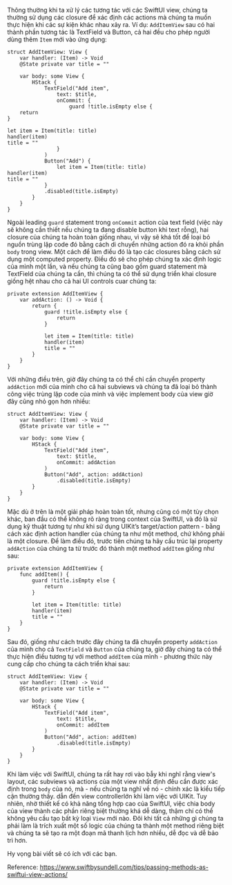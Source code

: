 Thông thường khi ta xử lý các tương tác với các SwiftUI view, chúng ta thường sử dụng các closure để xác định các actions mà chúng ta muốn thực hiện khi các sự kiện khác nhau xảy ra. Ví dụ: `AddItemView` sau có hai thành phần tương tác là TextField và Button, cả hai đều cho phép người dùng thêm `Item` mới vào ứng dụng:
```
struct AddItemView: View {
    var handler: (Item) -> Void
    @State private var title = ""

    var body: some View {
        HStack {
            TextField("Add item",
                text: $title,
                onCommit: {
                    guard !title.isEmpty else {
    return
}

let item = Item(title: title)
handler(item)
title = ""
                }
            )
            Button("Add") {
                let item = Item(title: title)
handler(item)
title = ""
            }
            .disabled(title.isEmpty)
        }
    }
}
```
Ngoài leading `guard` statement trong `onCommit` action của text field (việc này sẽ không cần thiết nếu chúng ta đang disable button khi text rỗng), hai closure của chúng ta hoàn toàn giống nhau, vì vậy sẽ khá tốt để loại bỏ nguồn trùng lặp code đó bằng cách di chuyển những action đó ra khỏi phần `body` trong view.
Một cách để làm điều đó là tạo các closures bằng cách sử dụng một computed property. Điều đó sẽ cho phép chúng ta xác định logic của mình một lần, và nếu chúng ta cũng bao gồm guard statement mà TextField của chúng ta cần, thì chúng ta có thể sử dụng triển khai closure giống hệt nhau cho cả hai UI controls cuar chúng ta:
```
private extension AddItemView {
    var addAction: () -> Void {
        return {
            guard !title.isEmpty else {
                return
            }

            let item = Item(title: title)
            handler(item)
            title = ""
        }
    }
}
```
Với những điều trên, giờ đây chúng ta có thể chỉ cần chuyển property `addAction` mới của mình cho cả hai subviews và chúng ta đã loại bỏ thành công việc trùng lặp code của mình và việc implement body của view giờ đây cũng nhỏ gọn hơn nhiều:
```
struct AddItemView: View {
    var handler: (Item) -> Void
    @State private var title = ""

    var body: some View {
        HStack {
            TextField("Add item",
                text: $title,
                onCommit: addAction
            )
            Button("Add", action: addAction)
                .disabled(title.isEmpty)
        }
    }
}
```
Mặc dù ở trên là một giải pháp hoàn toàn tốt, nhưng cũng có một tùy chọn khác, ban đầu có thể không rõ ràng trong context của SwiftUI, và đó là sử dụng kỹ thuật tương tự như khi sử dụng UIKit’s target/action pattern - bằng cách xác định action handler của chúng ta như một method, chứ không phải là một closure.
Để làm điều đó, trước tiên chúng ta hãy cấu trúc lại property `addAction` của chúng ta từ trước đó thành một method `addItem` giống như sau:
```
private extension AddItemView {
    func addItem() {
        guard !title.isEmpty else {
            return
        }

        let item = Item(title: title)
        handler(item)
        title = ""
    }
}
```
Sau đó, giống như cách trước đây chúng ta đã chuyển property `addAction` của mình cho cả `TextField` và `Button` của chúng ta, giờ đây chúng ta có thể thực hiện điều tương tự với method `addItem` của mình - phương thức này cung cấp cho chúng ta cách triển khai sau:
```
struct AddItemView: View {
    var handler: (Item) -> Void
    @State private var title = ""

    var body: some View {
        HStack {
            TextField("Add item",
                text: $title,
                onCommit: addItem
            )
            Button("Add", action: addItem)
                .disabled(title.isEmpty)
        }
    }
}
```
Khi làm việc với SwiftUI, chúng ta rất hay rơi vào bẫy khi nghĩ rằng view's layout, các subviews và actions của một view nhất định đều cần được xác định trong `body` của nó, mà - nếu chúng ta nghĩ về nó - chính xác là kiểu tiếp cận thường thấy. dẫn đến view controllerlớn khi làm việc với UIKit.
Tuy nhiên, nhờ thiết kế có khả năng tổng hợp cao của SwiftUI, việc chia body của view thành các phần riêng biệt thường khá dễ dàng, thậm chí có thể không yêu cầu tạo bất kỳ loại `View` mới nào. Đôi khi tất cả những gì chúng ta phải làm là trích xuất một số logic của chúng ta thành một method riêng biệt và chúng ta sẽ tạo ra một đoạn mã thanh lịch hơn nhiều, dễ đọc và dễ bảo trì hơn.

Hy vọng bài viết sẽ có ích với các bạn.

Reference: https://www.swiftbysundell.com/tips/passing-methods-as-swiftui-view-actions/